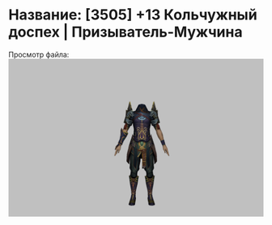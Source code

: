 # Название: [3505] +13 Кольчужный доспех | Призыватель-Мужчина

Просмотр файла:
![p080005.png](p080005.png)